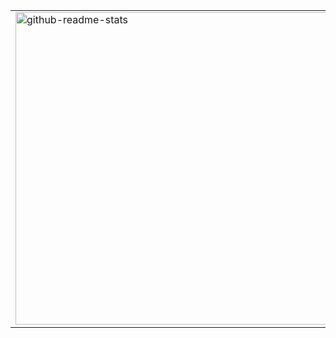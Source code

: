 <div align="center" >
  <!-- Wakatime Graph-->
  <table>
    <tr>
      <td><img src="https://github-readme-stats.vercel.app/api?username=YX916&theme=tokyonight" width="500" alt="github-readme-stats"/></td>
      <td><img src="https://github-readme-stats.vercel.app/api/top-langs/?username=YX916&layout=compact&theme=tokyonight" width="500" alt="github-readme-stats"/></td>
    </tr>
  </table>
</div>
